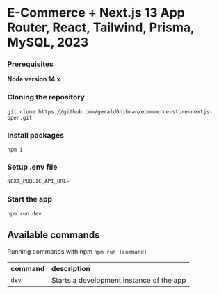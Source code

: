 # E-Commerce + Next.js 13 App Router, React, Tailwind, Prisma, MySQL, 2023

### Prerequisites

**Node version 14.x**

### Cloning the repository

```shell
git clone https://github.com/geraldGhibran/ecommerce-store-nextjs-open.git
```

### Install packages

```shell
npm i
```

### Setup .env file


```js
NEXT_PUBLIC_API_URL=
```


### Start the app

```shell
npm run dev
```

## Available commands

Running commands with npm `npm run [command]`

| command         | description                              |
| :-------------- | :--------------------------------------- |
| `dev`           | Starts a development instance of the app |
